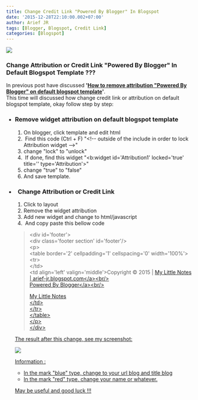 ```yaml
---
title: Change Credit Link "Powered By Blogger" In Blogspot
date: '2015-12-28T22:10:00.002+07:00'
author: Arief JR
tags: [Blogger, Blogspot, Credit Link]
categories: [Blogspot]
---
```


![](http://4.bp.blogspot.com/-keot4CIawDo/VoFCHp5l9PI/AAAAAAAACbs/h5F1WpotLUk/s1600/Screenshot_20151228_210640.png)


### **Change Attribution or Credit Link "Powered By Blogger" In Default Blogspot Template ???**

In previous post have discussed **'[How to remove attribution "Powered By Blogger" on default blogspot template](http://arief-jr.blogspot.com/2015/12/how-to-remove-attribution-template.html)'**.  
This time will discussed how change credit link or attribution on default blogspot template, okay follow step by step:  


* ### **Remove widget attribution on default blogspot template** 
    
    1.  On blogger, click template and edit html
    2.   Find this code (Ctrl + F) "&lt;!\-\- outside of the include in order to lock Attribution widget --&gt;"
    3.  change "lock" to "unlock"
    4.   If done, find this widget "&lt;b:widget id='Attribution1' locked='true' title='' type='Attribution'&gt;"
    5.  change "true" to "false"
    6.  And save template.
* ###   Change Attribution or Credit Link
    
    1.  Click to layout
    2.  Remove the widget attribution
    3.  Add new widget and change to html/javascript
    4.   And copy paste this bellow code
    
    >   
    > &lt;div id='footer'&gt;  
    > &lt;div class='footer section' id='footer'/&gt;  
    > &lt;p&gt;  
    > &lt;table border='2' cellpadding='1' cellspacing='0' width='100%'&gt;  
    > &lt;tr&gt;  
    > &lt;/td&gt;  
    > &lt;td align='left' valign='middle'&gt;Copyright &#169; 2015 | <a href='http://arief-jr.blogspot.com/' title='http://arief-jr.blogspot.com/'>My Little Notes | arief-jr.blogspot.com&lt;/a&gt;&lt;br/&gt;  
    > Powered By <a href='http://arief-jr.blogspot.com/' title='blogger'>Blogger&lt;/a&gt;&lt;br/&gt;  
    >   
    > My Little Notes  
    > &lt;/td&gt;  
    > &lt;/tr&gt;  
    > &lt;/table&gt;  
    > &lt;/p&gt;  
    > &lt;/div&gt;
    
      
    The result after this change, see my screenshot:  
      
    
    ![](http://1.bp.blogspot.com/-O3yrxTLNQVc/VoFPD61OmUI/AAAAAAAACb8/t6C5xsmiEbg/s1600/Screenshot_20151228_220031.png)


    Information :  
    
    * In the mark "blue" type, change to your url blog and title blog
    * In the mark "red" type, change your name or whatever.
    
      
    May be useful and good luck !!!
